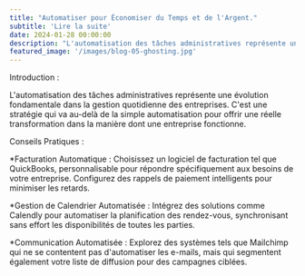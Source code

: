 ```yaml
---
title: "Automatiser pour Économiser du Temps et de l'Argent."
subtitle: 'Lire la suite'
date: 2024-01-28 00:00:00
description: "L'automatisation des tâches administratives représente une évolution fondamentale dans la gestion quotidienne des entreprises."
featured_image: '/images/blog-05-ghosting.jpg'
---
```

Introduction :

L'automatisation des tâches administratives représente une évolution fondamentale dans la gestion quotidienne des entreprises. C'est une stratégie qui va au-delà de la simple automatisation pour offrir une réelle transformation dans la manière dont une entreprise fonctionne.

Conseils Pratiques :

*Facturation Automatique : Choisissez un logiciel de facturation tel que QuickBooks, personnalisable pour répondre spécifiquement aux besoins de votre entreprise. Configurez des rappels de paiement intelligents pour minimiser les retards.

*Gestion de Calendrier Automatisée : Intégrez des solutions comme Calendly pour automatiser la planification des rendez-vous, synchronisant sans effort les disponibilités de toutes les parties.

*Communication Automatisée : Explorez des systèmes tels que Mailchimp qui ne se contentent pas d'automatiser les e-mails, mais qui segmentent également votre liste de diffusion pour des campagnes ciblées.

